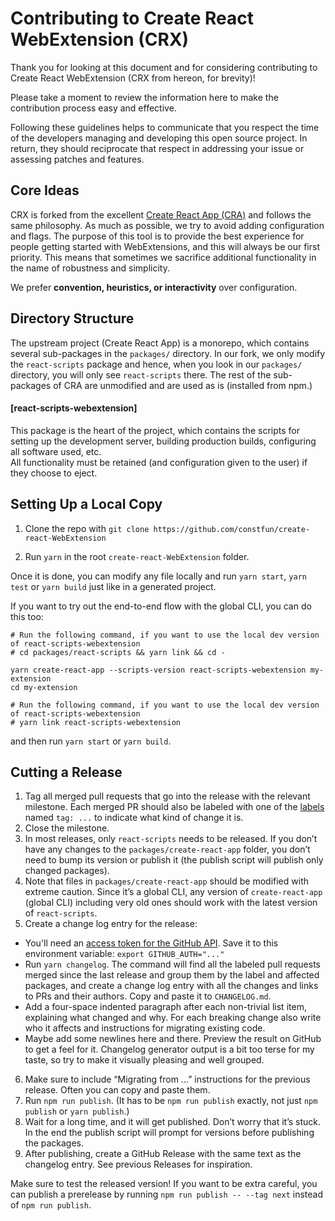 # Contributing to Create React WebExtension (CRX)

Thank you for looking at this document and for considering contributing to Create React WebExtension (CRX from hereon, for brevity)!

Please take a moment to review the information here to make the contribution process easy and effective.

Following these guidelines helps to communicate that you respect the time of the developers managing and developing this open source project. In return, they should reciprocate that respect in addressing your issue or assessing patches and features.

## Core Ideas

CRX is forked from the excellent [Create React App (CRA)](https://github.com/facebook/create-react-app) and follows the same philosophy. As much as possible, we try to avoid adding configuration and flags. The purpose of this tool is to provide the best experience for people getting started with WebExtensions, and this will always be our first priority. This means that sometimes we sacrifice additional functionality in the name of robustness and simplicity.

We prefer **convention, heuristics, or interactivity** over configuration.

## Directory Structure

The upstream project (Create React App) is a monorepo, which contains several sub-packages in the `packages/` directory. In our fork, we only modify the `react-scripts` package and hence, when you look in our `packages/` directory, you will only see `react-scripts` there. The rest of the sub-packages of CRA are unmodified and are used as is (installed from npm.)

#### [react-scripts-webextension]

This package is the heart of the project, which contains the scripts for setting up the development server, building production builds, configuring all software used, etc.<br>
All functionality must be retained (and configuration given to the user) if they choose to eject.

## Setting Up a Local Copy

1. Clone the repo with `git clone https://github.com/constfun/create-react-WebExtension`

2. Run `yarn` in the root `create-react-WebExtension` folder.

Once it is done, you can modify any file locally and run `yarn start`, `yarn test` or `yarn build` just like in a generated project.

If you want to try out the end-to-end flow with the global CLI, you can do this too:

```
# Run the following command, if you want to use the local dev version of react-scripts-webextension
# cd packages/react-scripts && yarn link && cd -

yarn create-react-app --scripts-version react-scripts-webextension my-extension
cd my-extension

# Run the following command, if you want to use the local dev version of react-scripts-webextension
# yarn link react-scripts-webextension
```

and then run `yarn start` or `yarn build`.

## Cutting a Release

1. Tag all merged pull requests that go into the release with the relevant milestone. Each merged PR should also be labeled with one of the [labels](https://github.com/facebook/create-react-app/labels) named `tag: ...` to indicate what kind of change it is.
2. Close the milestone.
3. In most releases, only `react-scripts` needs to be released. If you don’t have any changes to the `packages/create-react-app` folder, you don’t need to bump its version or publish it (the publish script will publish only changed packages).
4. Note that files in `packages/create-react-app` should be modified with extreme caution. Since it’s a global CLI, any version of `create-react-app` (global CLI) including very old ones should work with the latest version of `react-scripts`.
5. Create a change log entry for the release:
  * You'll need an [access token for the GitHub API](https://help.github.com/articles/creating-an-access-token-for-command-line-use/). Save it to this environment variable: `export GITHUB_AUTH="..."`
  * Run `yarn changelog`. The command will find all the labeled pull requests merged since the last release and group them by the label and affected packages, and create a change log entry with all the changes and links to PRs and their authors. Copy and paste it to `CHANGELOG.md`.
  * Add a four-space indented paragraph after each non-trivial list item, explaining what changed and why. For each breaking change also write who it affects and instructions for migrating existing code.
  * Maybe add some newlines here and there. Preview the result on GitHub to get a feel for it. Changelog generator output is a bit too terse for my taste, so try to make it visually pleasing and well grouped.
6. Make sure to include “Migrating from ...” instructions for the previous release. Often you can copy and paste them.
7. Run `npm run publish`. (It has to be `npm run publish` exactly, not just `npm publish` or `yarn publish`.)
8. Wait for a long time, and it will get published. Don’t worry that it’s stuck. In the end the publish script will prompt for versions before publishing the packages.
9. After publishing, create a GitHub Release with the same text as the changelog entry. See previous Releases for inspiration.

Make sure to test the released version! If you want to be extra careful, you can publish a prerelease by running `npm run publish -- --tag next` instead of `npm run publish`.
